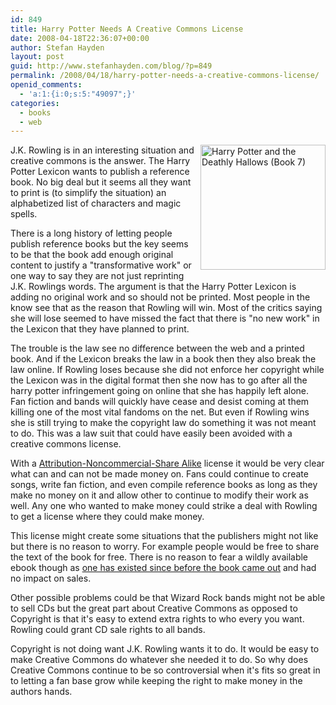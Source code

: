 ```yaml
---
id: 849
title: Harry Potter Needs A Creative Commons License
date: 2008-04-18T22:36:07+00:00
author: Stefan Hayden
layout: post
guid: http://www.stefanhayden.com/blog/?p=849
permalink: /2008/04/18/harry-potter-needs-a-creative-commons-license/
openid_comments:
  - 'a:1:{i:0;s:5:"49097";}'
categories:
  - books
  - web
---
```

<a href="http://www.amazon.com/o/ASIN/0545010225/stefanhayden-20"><img class="alignright" style="float: right; margin:0px 0px 10px 10px;" src="http://images.amazon.com/images/P/0545010225.01.L" alt="Harry Potter and the Deathly Hallows (Book 7)" width="200" /></a>J.K. Rowling is in an interesting situation and creative commons is the answer. The Harry Potter Lexicon wants to publish a reference book. No big deal but it seems all they want to print is (to simplify the situation) an alphabetized list of characters and magic spells.

There is a long history of letting people publish reference books but the key seems to be that the book add enough original content to justify a "transformative work" or one way to say they are not just reprinting J.K. Rowlings words. The argument is that the Harry Potter Lexicon is adding no original work and so should not be printed. Most people in the know see that as the reason that Rowling will win. Most of the critics saying she will lose seemed to have missed the fact that there is "no new work" in the Lexicon that they have planned to print.

The trouble is the law see no difference between the web and a printed book. And if the Lexicon breaks the law in a book then they also break the law online.  If Rowling loses because she did not enforce her copyright while the Lexicon was in the digital format then she now has to go after all the harry potter infringement going on online that she has happily left alone. Fan fiction and bands will quickly have cease and desist coming at them killing one of the most vital fandoms on the net. But even if Rowling wins she is still trying to make the copyright law do something it was not meant to do. This was a law suit that could have easily been avoided with a creative commons license.

With a <a href="http://creativecommons.org/licenses/by-nc-sa/3.0/us/">Attribution-Noncommercial-Share Alike</a> license it would be very clear what can and can not be made money  on. Fans could continue to create songs, write fan fiction, and even compile reference books as long as they make no money on it and allow other to continue to modify their work as well. Any one who wanted to make money could strike a deal with Rowling to get a license where they could make money.

This license might create some situations that the publishers might not like but there is no reason to worry. For example people would be free to share the text of the book for free. There is no reason to fear a wildly available ebook though as <a href="http://btjunkie.org/search?q=harry+potter+deathly+ebook&amp;c=0&amp;t=0&amp;o=62">one has existed since before the book came out</a> and had no impact on sales.

Other possible problems could be that Wizard Rock bands might not be able to sell CDs but the great part about Creative Commons as opposed to Copyright is that it's easy to extend extra rights to who every you want. Rowling could grant CD sale rights to all bands.

Copyright is not doing want J.K. Rowling wants it to do. It would be easy to make Creative Commons do whatever she needed it to do. So why does Creative Commons continue to be so controversial when it's fits so great in to letting a fan base grow while keeping the right to make money in the authors hands.